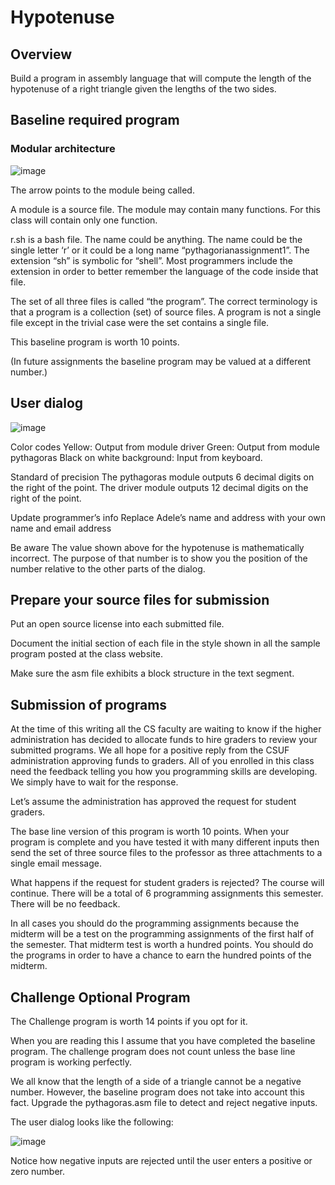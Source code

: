 # Hypotenuse


## Overview

Build a program in assembly language that will compute the length of the hypotenuse of a right triangle given the lengths of the two sides.



## Baseline required program




### Modular architecture

![image](https://github.com/Agonzalz/CSUF_CPSC/assets/60372524/9c3b77ba-6730-4975-8a02-8a9c002ec5e4)



The arrow points to the module being called.

A module is a source file.   The module may contain many functions.   For this class will contain only one function.

r.sh is a bash file.   The name could be anything.   The name could be the single letter ‘r’ or it could be a long name “pythagorianassignment1”.    The extension “sh” is symbolic for “shell”.  Most programmers include the extension in order to better remember the language of the code inside that file.

The set of all three files is called “the program”.  The correct terminology is that a program is a collection (set) of source files.   A program is not a single file except in the trivial case were the set contains a single file.

This baseline program is worth 10 points.

(In future assignments the baseline program may be valued at a different number.)

## User dialog
![image](https://github.com/Agonzalz/CSUF_CPSC/assets/60372524/26d0b258-a007-449e-8eca-dfcbb8ce3a7b)




Color codes
Yellow:  Output from module driver
Green:  Output from module pythagoras
Black on white background:  Input from keyboard.


Standard of precision
The pythagoras module outputs 6 decimal digits on the right of the point.
The driver module outputs 12 decimal digits on the right of the point.


Update programmer’s info
Replace Adele’s name and address with your own name and email address

Be aware
The value shown above for the hypotenuse is mathematically incorrect.  The purpose of that number is to show you the position of the number relative to the other parts of the dialog.

## Prepare your source files for submission

Put an open source license into each submitted file.

Document the initial section of each file in the style shown in all the sample program posted at the class website.

Make sure the asm file exhibits a block structure in the text segment.



## Submission of programs

At the time of this writing all the CS faculty are waiting to know if the higher administration has decided to allocate funds to hire graders to review your submitted programs.  We all hope for a positive reply from the CSUF administration approving funds to graders.   All of you enrolled in this class need the feedback telling you how you programming skills are developing.  We simply have to wait for the response.


Let’s assume the administration has approved the request for student graders.

The base line version of this program is worth 10 points.  When your program is complete and you have tested it with many different inputs then send the set of three source files to the professor as three attachments to a single email message.


What happens if the request for student graders is rejected?   The course will continue.   There will be a total of 6 programming assignments this semester.  There will be no feedback.

In all cases you should do the programming assignments because the midterm will be a test on the programming assignments of the first half of the semester.  That midterm test is worth a hundred points.  You should do the programs in order to have a chance to earn the hundred points of the midterm.

##  Challenge Optional Program

The Challenge program is worth 14 points if you opt for it.

When you are reading this I assume that you have completed the baseline program.  The challenge program does not count unless the base line program is working perfectly.


We all know that the length of a side of a triangle cannot be a negative number.  However, the baseline program does not take into account this fact.  Upgrade the pythagoras.asm file to detect and reject negative inputs.

The user dialog looks like the following:

![image](https://github.com/Agonzalz/CSUF_CPSC/assets/60372524/07b01ab3-d8fd-4011-a748-8e2718a3b232)


Notice how negative inputs are rejected until the user enters a positive or zero number.

